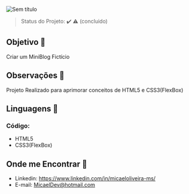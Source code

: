 ![Sem título](https://user-images.githubusercontent.com/72334759/122445876-6310c280-cf78-11eb-8364-eeb403706a21.png)

> Status do Projeto: :heavy_check_mark: :warning: (concluido)

## Objetivo :dart:

<p align="justify">
 Criar um MiniBlog Fictício </br>
</p>

## Observações 🔭
<p>Projeto Realizado para aprimorar conceitos de HTML5 e CSS3(FlexBox)</p>
 
## Linguagens 🚀 
### Código:
- HTML5
- CSS3(FlexBox)

## Onde me Encontrar 📌
- Linkedin: https://www.linkedin.com/in/micaeloliveira-ms/
- E-mail: MicaelDev@hotmail.com

